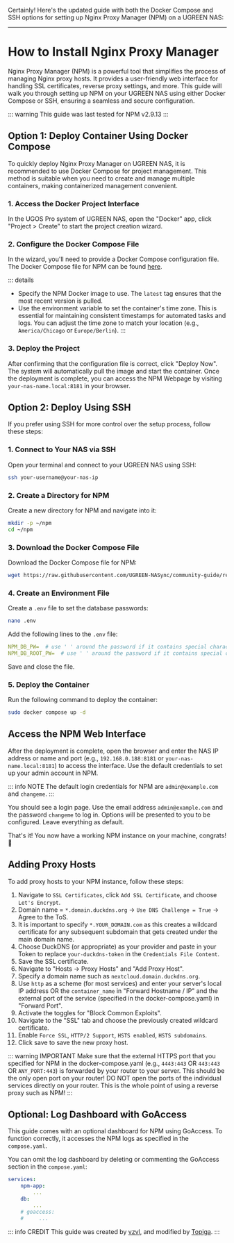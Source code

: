 Certainly! Here's the updated guide with both the Docker Compose and SSH options for setting up Nginx Proxy Manager (NPM) on a UGREEN NAS:

---

# How to Install Nginx Proxy Manager

Nginx Proxy Manager (NPM) is a powerful tool that simplifies the process of managing Nginx proxy hosts. It provides a user-friendly web interface for handling SSL certificates, reverse proxy settings, and more. This guide will walk you through setting up NPM on your UGREEN NAS using either Docker Compose or SSH, ensuring a seamless and secure configuration.

::: warning
This guide was last tested for NPM v2.9.13
:::

## Option 1: Deploy Container Using Docker Compose

To quickly deploy Nginx Proxy Manager on UGREEN NAS, it is recommended to use Docker Compose for project management. This method is suitable when you need to create and manage multiple containers, making containerized management convenient.

### 1. Access the Docker Project Interface

In the UGOS Pro system of UGREEN NAS, open the "Docker" app, click "Project > Create" to start the project creation wizard.

### 2. Configure the Docker Compose File

In the wizard, you'll need to provide a Docker Compose configuration file. The Docker Compose file for NPM can be found [here](https://raw.githubusercontent.com/UGREEN-NASync/community-guide/refs/heads/main/docs/ugos/install/npm/compose.yaml).

::: details
- Specify the NPM Docker image to use. The `latest` tag ensures that the most recent version is pulled.
- Use the environment variable to set the container's time zone. This is essential for maintaining consistent timestamps for automated tasks and logs. You can adjust the time zone to match your location (e.g., `America/Chicago` or `Europe/Berlin`).
:::

### 3. Deploy the Project

After confirming that the configuration file is correct, click "Deploy Now". The system will automatically pull the image and start the container. Once the deployment is complete, you can access the NPM Webpage by visiting `your-nas-name.local:8181` in your browser.

## Option 2: Deploy Using SSH

If you prefer using SSH for more control over the setup process, follow these steps:

### 1. Connect to Your NAS via SSH

Open your terminal and connect to your UGREEN NAS using SSH:

```sh
ssh your-username@your-nas-ip
```

### 2. Create a Directory for NPM

Create a new directory for NPM and navigate into it:

```sh
mkdir -p ~/npm
cd ~/npm
```

### 3. Download the Docker Compose File

Download the Docker Compose file for NPM:

```sh
wget https://raw.githubusercontent.com/UGREEN-NASync/community-guide/refs/heads/main/docs/ugos/install/npm/compose.yaml
```

### 4. Create an Environment File

Create a `.env` file to set the database passwords:

```sh
nano .env
```

Add the following lines to the `.env` file:

```yaml
NPM_DB_PW=  # use ' ' around the password if it contains special characters
NPM_DB_ROOT_PW=  # use ' ' around the password if it contains special characters
```

Save and close the file.

### 5. Deploy the Container

Run the following command to deploy the container:

```sh
sudo docker compose up -d
```

## Access the NPM Web Interface

After the deployment is complete, open the browser and enter the NAS IP address or name and port (e.g., `192.168.0.188:8181` or `your-nas-name.local:8181`) to access the interface. Use the default credentials to set up your admin account in NPM.

::: info NOTE
The default login credentials for NPM are `admin@example.com` and `changeme`.
:::

You should see a login page. Use the email address `admin@example.com` and the password `changeme` to log in. Options will be presented to you to be configured. Leave everything as default.

That's it! You now have a working NPM instance on your machine, congrats! :tada:

## Adding Proxy Hosts

To add proxy hosts to your NPM instance, follow these steps:

1. Navigate to `SSL Certificates`, click `Add SSL Certificate`, and choose `Let's Encrypt`.
2. Domain name = `*.domain.duckdns.org` -> `Use DNS Challenge = True` -> Agree to the ToS.
3. It is important to specify `*.YOUR_DOMAIN.com` as this creates a wildcard certificate for any subsequent subdomain that gets created under the main domain name.
4. Choose DuckDNS (or appropriate) as your provider and paste in your Token to replace `your-duckdns-token` in the `Credentials File Content`.
5. Save the SSL certificate.
6. Navigate to "Hosts -> Proxy Hosts" and "Add Proxy Host".
7. Specify a domain name such as `nextcloud.domain.duckdns.org`.
8. Use `http` as a scheme (for most services) and enter your server's local IP address OR the `container_name` in "Forward Hostname / IP" and the external port of the service (specified in the docker-compose.yaml) in "Forward Port".
9. Activate the toggles for "Block Common Exploits".
10. Navigate to the "SSL" tab and choose the previously created wildcard certificate.
11. Enable `Force SSL`, `HTTP/2 Support`, `HSTS enabled`, `HSTS subdomains`.
12. Click save to save the new proxy host.

::: warning IMPORTANT
Make sure that the external HTTPS port that you specified for NPM in the docker-compose.yaml (e.g., `4443:443` OR `443:443` OR `ANY_PORT:443`) is forwarded by your router to your server. This should be the only open port on your router! DO NOT open the ports of the individual services directly on your router. This is the whole point of using a reverse proxy such as NPM!
:::

## Optional: Log Dashboard with GoAccess

This guide comes with an optional dashboard for NPM using GoAccess. To function correctly, it accesses the NPM logs as specified in the `compose.yaml`.

You can omit the log dashboard by deleting or commenting the GoAccess section in the `compose.yaml`:

```yaml
services:
    npm-app:
        ...
    db:
        ...
    # goaccess:
    #     ...
```

::: info CREDIT
This guide was created by [vzvl](https://github.com/vzvl), and modified by [Topiga](https://github.com/topiga/).
:::